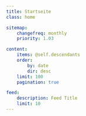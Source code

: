 ```yaml
---
title: Startseite
class: home

sitemap:
    changefreq: monthly
    priority: 1.03

content:
    items: @self.descendants
    order:
        by: date
        dir: desc
    limit: 100
    pagination: true

feed:
    description: Feed Title
    limit: 10
---
```


